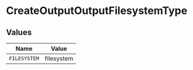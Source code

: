 # CreateOutputOutputFilesystemType


## Values

| Name         | Value        |
| ------------ | ------------ |
| `FILESYSTEM` | filesystem   |